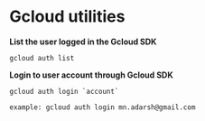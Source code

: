 # Gcloud utilities

  **List the user logged in the Gcloud SDK**
  
    gcloud auth list
    
  **Login to user account through Gcloud SDK**
  
    gcloud auth login `account`
    
    example: gcloud auth login mn.adarsh@gmail.com
  
  
  
